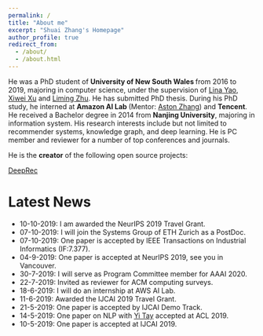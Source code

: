 ```yaml
---
permalink: /
title: "About me"
excerpt: "Shuai Zhang's Homepage"
author_profile: true
redirect_from: 
  - /about/
  - /about.html
---
```

<!-- Place this tag in your head or just before your close body tag. -->
<script async defer src="https://buttons.github.io/buttons.js"></script>

He was a PhD student of <b>University of New South Wales </b> from 2016 to 2019, majoring in computer science, under the supervision of [Lina Yao](http://www.linayao.com/), [Xiwei Xu](https://scholar.google.com/citations?user=x9IUq78AAAAJ&hl=en) and [Liming Zhu](http://cgi.cse.unsw.edu.au/~limingz/home/). He has submitted PhD thesis. During his PhD study, he interned at <b> Amazon AI Lab </b> (Mentor: [Aston Zhang](https://www.astonzhang.com/)) and <b>Tencent</b>. He received a Bachelor degree in 2014 from <b>Nanjing University</b>, majoring in information system. His research interests include but not limited to recommender systems, knowledge graph, and deep learning. He is PC member and reviewer for a number of top conferences and journals.

He is the <b>creator</b> of the following open source projects:

<!-- Place this tag where you want the button to render. -->
<a class="github-button" href="https://github.com/cheungdaven/deeprec" data-icon="octicon-star" data-size="large" data-show-count="true" aria-label="Star cheungdaven/deeprec on GitHub">DeepRec</a>  <!-- Place this tag where you want the button to render. -->
<!--<a class="github-button" href="https://github.com/cheungdaven/quate" data-icon="octicon-star" data-size="large" data-show-count="true" aria-label="Star cheungdaven/quate on GitHub">QuatE</a> -->

Latest News
======
* 10-10-2019: I am awarded the NeurIPS 2019 Travel Grant.
* 07-10-2019: I will join the Systems Group of ETH Zurich as a PostDoc.
* 07-10-2019: One paper is accepted by IEEE Transactions on Industrial Informatics (IF:7.377).  
* 04-9-2019: One paper is accepted at NeurIPS 2019, see you in Vancouver.
* 30-7-2019: I will serve as Program Committee member for AAAI 2020.
* 22-7-2019: Invited as reviewer for ACM computing surveys.
* 18-6-2019: I will do an internship at AWS AI Lab.
* 11-6-2019: Awarded the IJCAI 2019 Travel Grant.
* 21-5-2019: One paper is accepted by IJCAI Demo Track.
* 14-5-2019: One paper on NLP with [Yi Tay](https://vanzytay.github.io/) accepted at ACL 2019.
* 10-5-2019: One paper is accepted at IJCAI 2019.
